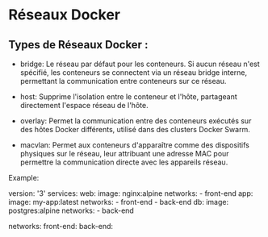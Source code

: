 # Réseaux Docker

## Types de Réseaux Docker :

- bridge: Le réseau par défaut pour les conteneurs. Si aucun réseau n'est spécifié, les conteneurs se connectent via un réseau bridge interne, permettant la communication entre conteneurs sur ce réseau.

- host: Supprime l'isolation entre le conteneur et l'hôte, partageant directement l'espace réseau de l'hôte.

- overlay: Permet la communication entre des conteneurs exécutés sur des hôtes Docker différents, utilisé dans des clusters Docker Swarm.

- macvlan: Permet aux conteneurs d'apparaître comme des dispositifs physiques sur le réseau, leur attribuant une adresse MAC pour permettre la communication directe avec les appareils réseau.

Example:

version: '3'
services:
  web:
    image: nginx:alpine
    networks:
      - front-end
  app:
    image: my-app:latest
    networks:
      - front-end
      - back-end
  db:
    image: postgres:alpine
    networks:
      - back-end

networks:
  front-end:
  back-end:
